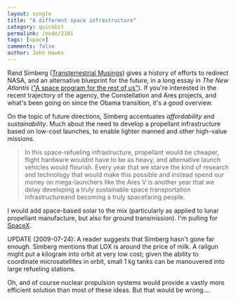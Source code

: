 ```yaml
---
layout: single 
title: "A different space infrastructure" 
category: quickbit
permalink: /node/2101
tags: [space] 
comments: false 
author: John Hawks 
---
```


Rand Simberg (<a href="http://www.transterrestrial.com/">Transterrestrial Musings</a>) gives a history of efforts to redirect NASA, and an alternative blueprint for the future, in a long essay in <i>The New Atlantis</i> (<a href="http://www.thenewatlantis.com/publications/a-space-program-for-the-rest-of-us">"A space program for the rest of us"</a>). If you're interested in the recent trajectory of the agency, the Constellation and Ares projects, and what's been going on since the Obama transition, it's a good overview. 

On the topic of future directions, Simberg accentuates <i>affordability</i> and <i>sustainability</i>. Much about the need to develop a propellant infrastructure based on low-cost launches, to enable lighter manned and other high-value missions.

<blockquote>In this space-refueling infrastructure, propellant would be cheaper, flight hardware wouldnt have to be as heavy, and alternative launch vehicles would flourish. Every year that we starve the kind of research and technology that would make this possible and instead spend our money on mega-launchers like the Ares V is another year that we delay developing a truly sustainable space transportation infrastructureand becoming a truly spacefaring people.</blockquote>

I would add space-based solar to the mix (particularly as applied to lunar propellant manufacture, but also for ground transmission). I'm pulling for <a href="http://spacex.com/">SpaceX</a>. 

UPDATE (2009-07-24): A reader suggests that Simberg hasn't gone far enough. Simberg mentions that LOX is around the price of milk. A railgun might put a kilogram into orbit at very low cost; given the ability to coordinate microsatellites in orbit, small 1 kg tanks can be manouvered into large refueling stations. 

Oh, and of course nuclear propulsion systems would provide a vastly more efficient solution than most of these ideas. But that would be wrong....




